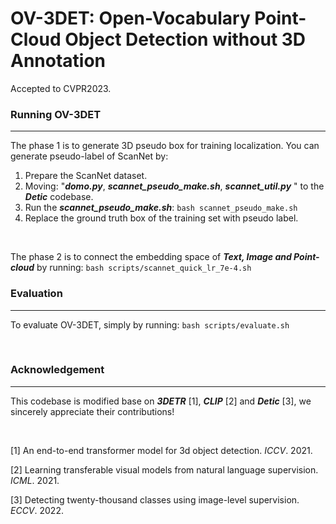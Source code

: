 # OV-3DET: Open-Vocabulary Point-Cloud Object Detection without 3D Annotation

Accepted to CVPR2023. &emsp;

###  Running OV-3DET

------

The phase 1 is to generate 3D pseudo box for training localization. You can generate pseudo-label of ScanNet by:

1. Prepare the ScanNet dataset.
2. Moving:  "***domo.py***, ***scannet_pseudo_make.sh***, ***scannet_util.py*** " to the ***Detic*** codebase.
3. Run the ***scannet_pseudo_make.sh***:    `bash scannet_pseudo_make.sh`
4. Replace the ground truth box of the training set with pseudo label.

 &emsp;

The phase 2 is to connect the embedding space of ***Text, Image and Point-cloud*** by running:  `bash scripts/scannet_quick_lr_7e-4.sh`



###  Evaluation

------

To evaluate OV-3DET, simply by running: `bash scripts/evaluate.sh`

&emsp;

### Acknowledgement

------

This codebase is modified base on ***3DETR*** [1], ***CLIP*** [2] and ***Detic*** [3], we sincerely appreciate their contributions!

&emsp;

[1] An end-to-end transformer model for 3d object detection. *ICCV*. 2021.

[2] Learning transferable visual models from natural language supervision. *ICML*. 2021.

[3] Detecting twenty-thousand classes using image-level supervision. *ECCV*. 2022.